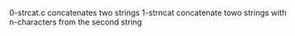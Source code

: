 0-strcat.c concatenates two strings
1-strncat concatenate towo strings with n-characters from the second string
